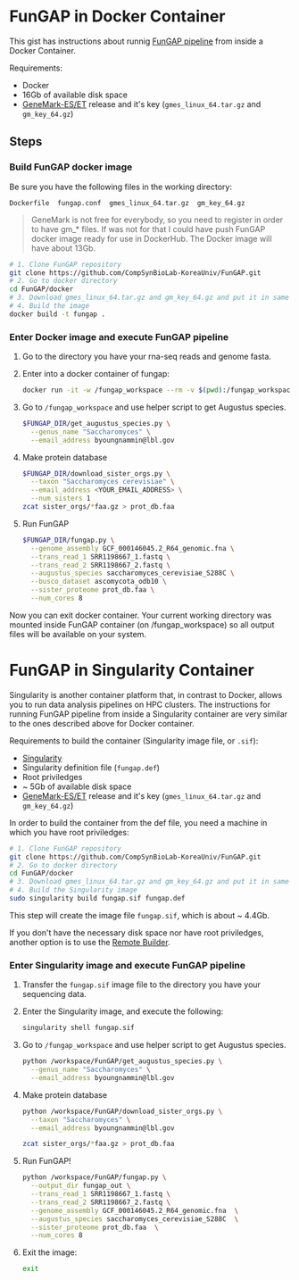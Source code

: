 # FunGAP in Docker Container

This gist has instructions about runnig [FunGAP pipeline](https://github.com/CompSynBioLab-KoreaUniv/FunGAP) from inside a Docker Container.

Requirements:

- Docker
- 16Gb of available disk space
- [GeneMark-ES/ET](http://topaz.gatech.edu/GeneMark/license_download.cgi) release and it's key (`gmes_linux_64.tar.gz` and `gm_key_64.gz`)


## Steps

### Build FunGAP docker image

Be sure you have the following files in the working directory:

`Dockerfile  fungap.conf  gmes_linux_64.tar.gz  gm_key_64.gz`

> GeneMark is not free for everybody, so you need to register in order to have gm_* files. If was not for that I could have push FunGAP docker image ready for use in DockerHub. The Docker image will have about 13Gb.

```bash
# 1. Clone FunGAP repository
git clone https://github.com/CompSynBioLab-KoreaUniv/FunGAP.git
# 2. Go to docker directory
cd FunGAP/docker
# 3. Download gmes_linux_64.tar.gz and gm_key_64.gz and put it in same directory
# 4. Build the image
docker build -t fungap .
```

### Enter Docker image and execute FunGAP pipeline

1. Go to the directory you have your rna-seq reads and genome fasta.
1. Enter into a docker container of fungap:

    ```bash
    docker run -it -w /fungap_workspace --rm -v $(pwd):/fungap_workspace fungap bash
    ```

1. Go to `/fungap_workspace` and use helper script to get Augustus species.

    ```bash
    $FUNGAP_DIR/get_augustus_species.py \
      --genus_name "Saccharomyces" \
      --email_address byoungnammin@lbl.gov
    ```

1. Make protein database

    ```bash
    $FUNGAP_DIR/download_sister_orgs.py \
      --taxon "Saccharomyces cerevisiae" \
      --email_address <YOUR_EMAIL_ADDRESS> \
      --num_sisters 1
    zcat sister_orgs/*faa.gz > prot_db.faa
    ```

1. Run FunGAP

    ```bash
    $FUNGAP_DIR/fungap.py \
      --genome_assembly GCF_000146045.2_R64_genomic.fna \
      --trans_read_1 SRR1198667_1.fastq \
      --trans_read_2 SRR1198667_2.fastq \
      --augustus_species saccharomyces_cerevisiae_S288C \
      --busco_dataset ascomycota_odb10 \
      --sister_proteome prot_db.faa \
      --num_cores 8
    ```

Now you can exit docker container. Your current working directory was mounted inside FunGAP container (on /fungap_workspace) so all output files will be available on your system.


# FunGAP in Singularity Container

Singularity is another container platform that, in contrast to Docker, allows you to run data analysis pipelines on HPC clusters. The instructions for running FunGAP pipeline from inside a Singularity container are very similar to the ones described above for Docker container.

Requirements to build the container (Singularity image file, or `.sif`):

- [Singularity](https://sylabs.io/guides/3.7/user-guide/quick_start.html#quick-installation-steps)
- Singularity definition file (`fungap.def`)
- Root priviledges
- ~ 5Gb of available disk space
- [GeneMark-ES/ET](http://topaz.gatech.edu/GeneMark/license_download.cgi) release and it's key (`gmes_linux_64.tar.gz` and `gm_key_64.gz`)

In order to build the container from the def file, you need a machine in which you have root priviledges:

```bash
# 1. Clone FunGAP repository
git clone https://github.com/CompSynBioLab-KoreaUniv/FunGAP.git
# 2. Go to docker directory
cd FunGAP/docker
# 3. Download gmes_linux_64.tar.gz and gm_key_64.gz and put it in same directory
# 4. Build the Singularity image
sudo singularity build fungap.sif fungap.def
```

This step will create the image file `fungap.sif`, which is about ~ 4.4Gb.

If you don't have the necessary disk space nor have root priviledges, another option is to use the [Remote Builder](https://cloud.sylabs.io/builder).

### Enter Singularity image and execute FunGAP pipeline

1. Transfer the `fungap.sif` image file to the directory you have your sequencing data.

1. Enter the Singularity image, and execute the following:

    ```bash
    singularity shell fungap.sif
    ```

1. Go to `/fungap_workspace` and use helper script to get Augustus species.

    ```bash
    python /workspace/FunGAP/get_augustus_species.py \
      --genus_name "Saccharomyces" \
      --email_address byoungnammin@lbl.gov
    ```

1. Make protein database

    ```bash
    python /workspace/FunGAP/download_sister_orgs.py \
      --taxon "Saccharomyces" \
      --email_address byoungnammin@lbl.gov

    zcat sister_orgs/*faa.gz > prot_db.faa
    ```

1. Run FunGAP!

    ```bash
    python /workspace/FunGAP/fungap.py \
      --output_dir fungap_out \
      --trans_read_1 SRR1198667_1.fastq \
      --trans_read_2 SRR1198667_2.fastq \
      --genome_assembly GCF_000146045.2_R64_genomic.fna  \
      --augustus_species saccharomyces_cerevisiae_S288C  \
      --sister_proteome prot_db.faa  \
      --num_cores 8
    ```

1. Exit the image:

    ```bash
    exit
    ```
